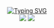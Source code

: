 <div align="center">
<div>
<a href="https://git.io/typing-svg"><img src="https://readme-typing-svg.herokuapp.com?font=Fira+Code&size=24&duration=2000&pause=500&color=F7CB00&width=100&lines=fsvboas" alt="Typing SVG" /></a>
</div>

<div>
<a href="https://www.linkedin.com/in/fsvboas/"><img src="https://img.shields.io/badge/LinkedIn-0077B5?style=for-the-badge&logo=linkedin&logoColor=white" /></a>
<a href="mailto: fsvboas.dev@gmail.com"><img src="https://img.shields.io/badge/Gmail-D14836?style=for-the-badge&logo=gmail&logoColor=white"/></a>
</div>
